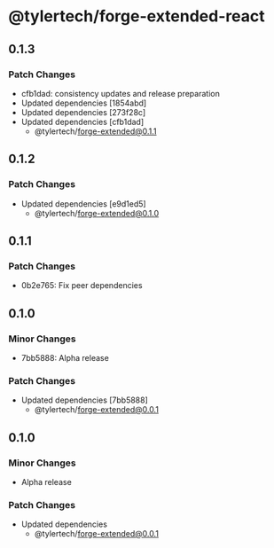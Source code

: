 # @tylertech/forge-extended-react

## 0.1.3

### Patch Changes

- cfb1dad: consistency updates and release preparation
- Updated dependencies [1854abd]
- Updated dependencies [273f28c]
- Updated dependencies [cfb1dad]
  - @tylertech/forge-extended@0.1.1

## 0.1.2

### Patch Changes

- Updated dependencies [e9d1ed5]
  - @tylertech/forge-extended@0.1.0

## 0.1.1

### Patch Changes

- 0b2e765: Fix peer dependencies

## 0.1.0

### Minor Changes

- 7bb5888: Alpha release

### Patch Changes

- Updated dependencies [7bb5888]
  - @tylertech/forge-extended@0.0.1

## 0.1.0

### Minor Changes

- Alpha release

### Patch Changes

- Updated dependencies
  - @tylertech/forge-extended@0.0.1
